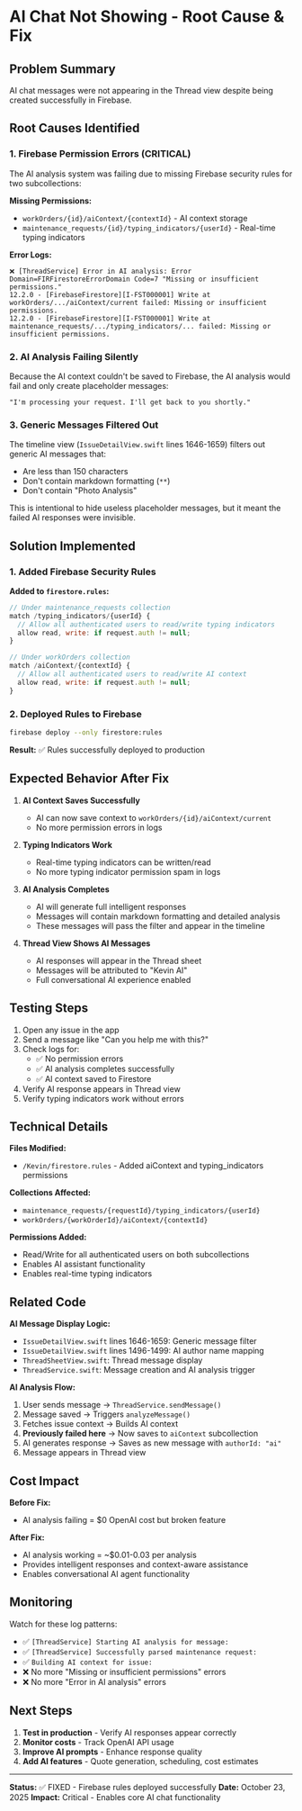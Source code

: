 # AI Chat Not Showing - Root Cause & Fix

## Problem Summary
AI chat messages were not appearing in the Thread view despite being created successfully in Firebase.

## Root Causes Identified

### 1. **Firebase Permission Errors (CRITICAL)**
The AI analysis system was failing due to missing Firebase security rules for two subcollections:

**Missing Permissions:**
- `workOrders/{id}/aiContext/{contextId}` - AI context storage
- `maintenance_requests/{id}/typing_indicators/{userId}` - Real-time typing indicators

**Error Logs:**
```
❌ [ThreadService] Error in AI analysis: Error Domain=FIRFirestoreErrorDomain Code=7 "Missing or insufficient permissions."
12.2.0 - [FirebaseFirestore][I-FST000001] Write at workOrders/.../aiContext/current failed: Missing or insufficient permissions.
12.2.0 - [FirebaseFirestore][I-FST000001] Write at maintenance_requests/.../typing_indicators/... failed: Missing or insufficient permissions.
```

### 2. **AI Analysis Failing Silently**
Because the AI context couldn't be saved to Firebase, the AI analysis would fail and only create placeholder messages:
```
"I'm processing your request. I'll get back to you shortly."
```

### 3. **Generic Messages Filtered Out**
The timeline view (`IssueDetailView.swift` lines 1646-1659) filters out generic AI messages that:
- Are less than 150 characters
- Don't contain markdown formatting (`**`)
- Don't contain "Photo Analysis"

This is intentional to hide useless placeholder messages, but it meant the failed AI responses were invisible.

## Solution Implemented

### 1. **Added Firebase Security Rules**

**Added to `firestore.rules`:**

```javascript
// Under maintenance_requests collection
match /typing_indicators/{userId} {
  // Allow all authenticated users to read/write typing indicators
  allow read, write: if request.auth != null;
}

// Under workOrders collection
match /aiContext/{contextId} {
  // Allow all authenticated users to read/write AI context
  allow read, write: if request.auth != null;
}
```

### 2. **Deployed Rules to Firebase**
```bash
firebase deploy --only firestore:rules
```

**Result:** ✅ Rules successfully deployed to production

## Expected Behavior After Fix

1. **AI Context Saves Successfully**
   - AI can now save context to `workOrders/{id}/aiContext/current`
   - No more permission errors in logs

2. **Typing Indicators Work**
   - Real-time typing indicators can be written/read
   - No more typing indicator permission spam in logs

3. **AI Analysis Completes**
   - AI will generate full intelligent responses
   - Messages will contain markdown formatting and detailed analysis
   - These messages will pass the filter and appear in the timeline

4. **Thread View Shows AI Messages**
   - AI responses will appear in the Thread sheet
   - Messages will be attributed to "Kevin AI"
   - Full conversational AI experience enabled

## Testing Steps

1. Open any issue in the app
2. Send a message like "Can you help me with this?"
3. Check logs for:
   - ✅ No permission errors
   - ✅ AI analysis completes successfully
   - ✅ AI context saved to Firestore
4. Verify AI response appears in Thread view
5. Verify typing indicators work without errors

## Technical Details

**Files Modified:**
- `/Kevin/firestore.rules` - Added aiContext and typing_indicators permissions

**Collections Affected:**
- `maintenance_requests/{requestId}/typing_indicators/{userId}`
- `workOrders/{workOrderId}/aiContext/{contextId}`

**Permissions Added:**
- Read/Write for all authenticated users on both subcollections
- Enables AI assistant functionality
- Enables real-time typing indicators

## Related Code

**AI Message Display Logic:**
- `IssueDetailView.swift` lines 1646-1659: Generic message filter
- `IssueDetailView.swift` lines 1496-1499: AI author name mapping
- `ThreadSheetView.swift`: Thread message display
- `ThreadService.swift`: Message creation and AI analysis trigger

**AI Analysis Flow:**
1. User sends message → `ThreadService.sendMessage()`
2. Message saved → Triggers `analyzeMessage()`
3. Fetches issue context → Builds AI context
4. **Previously failed here** → Now saves to `aiContext` subcollection
5. AI generates response → Saves as new message with `authorId: "ai"`
6. Message appears in Thread view

## Cost Impact

**Before Fix:**
- AI analysis failing = $0 OpenAI cost but broken feature

**After Fix:**
- AI analysis working = ~$0.01-0.03 per analysis
- Provides intelligent responses and context-aware assistance
- Enables conversational AI agent functionality

## Monitoring

Watch for these log patterns:
- ✅ `[ThreadService] Starting AI analysis for message:`
- ✅ `[ThreadService] Successfully parsed maintenance request:`
- ✅ `Building AI context for issue:`
- ❌ No more "Missing or insufficient permissions" errors
- ❌ No more "Error in AI analysis" errors

## Next Steps

1. **Test in production** - Verify AI responses appear correctly
2. **Monitor costs** - Track OpenAI API usage
3. **Improve AI prompts** - Enhance response quality
4. **Add AI features** - Quote generation, scheduling, cost estimates

---

**Status:** ✅ FIXED - Firebase rules deployed successfully
**Date:** October 23, 2025
**Impact:** Critical - Enables core AI chat functionality
